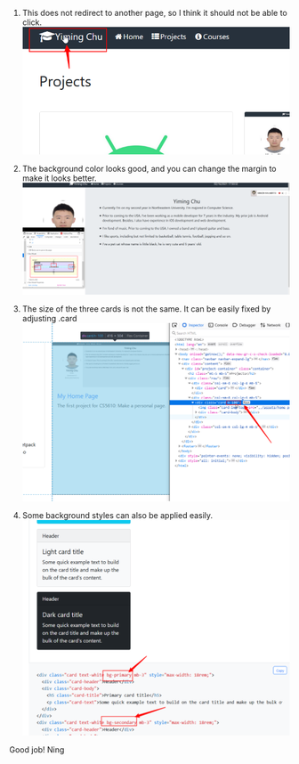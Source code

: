 1. This does not redirect to another page, so I think it should not be able to click.
![image](https://raw.githubusercontent.com/ningowo/Mini-Programs/master/108144048-b08a2b00-707d-11eb-8eaa-ee3a9209ca42.png)

2. The background color looks good, and you can change the margin to make it looks better.
![image](https://raw.githubusercontent.com/ningowo/Mini-Programs/master/108144981-8b96b780-707f-11eb-9b0e-302ecb27a3e9.png)

3. The size of the three cards is not the same. It can be easily fixed by adjusting .card
![image](https://raw.githubusercontent.com/ningowo/Mini-Programs/master/108144517-b8969a80-707e-11eb-8c69-35f6202157d4.png)

4. Some background styles can also be applied easily.
![image](https://raw.githubusercontent.com/ningowo/Mini-Programs/master/108144707-07dccb00-707f-11eb-8032-b0452eadd324.png)

Good job!
Ning

